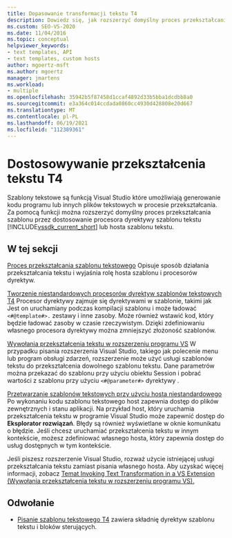 ```yaml
---
title: Dopasowanie transformacji tekstu T4
description: Dowiedz się, jak rozszerzyć domyślny proces przekształcania szablonu przez dostosowanie procesora dyrektywy szablonu tekstu lub hosta szablonu tekstu.
ms.custom: SEO-VS-2020
ms.date: 11/04/2016
ms.topic: conceptual
helpviewer_keywords:
- text templates, API
- text templates, custom hosts
author: mgoertz-msft
ms.author: mgoertz
manager: jmartens
ms.workload:
- multiple
ms.openlocfilehash: 35942b5f87458d1ccaf4892d33b5bba1dcdbb8a0
ms.sourcegitcommit: e3a364c014ccdada0860cc4930d428808e20d667
ms.translationtype: MT
ms.contentlocale: pl-PL
ms.lasthandoff: 06/19/2021
ms.locfileid: "112389361"
---
```

# <a name="customize-t4-text-transformation"></a>Dostosowywanie przekształcenia tekstu T4

Szablony tekstowe są funkcją Visual Studio które umożliwiają generowanie kodu programu lub innych plików tekstowych w procesie przekształcania. Za pomocą funkcji można rozszerzyć domyślny proces przekształcania szablonu przez dostosowanie procesora dyrektywy szablonu tekstu [!INCLUDE[vssdk_current_short](../modeling/includes/vssdk_current_short_md.md)] lub hosta szablonu tekstu.

## <a name="in-this-section"></a>W tej sekcji

 [Proces przekształcania szablonu tekstowego](../modeling/the-text-template-transformation-process.md) Opisuje sposób działania przekształcania tekstu i wyjaśnia rolę hosta szablonu i procesorów dyrektyw.

 [Tworzenie niestandardowych procesorów dyrektyw szablonów tekstowych T4](../modeling/creating-custom-t4-text-template-directive-processors.md) Procesor dyrektywy zajmuje się dyrektywami w szablonie, takimi jak Jest on uruchamiany podczas kompilacji szablonu i może ładować `<#@template#>.` zestawy i inne zasoby. Może również wstawić kod, który będzie ładować zasoby w czasie rzeczywistym. Dzięki zdefiniowaniu własnego procesora dyrektywy można zmniejszyć złożoność szablonów.

 [Wywołania przekształcenia tekstu w rozszerzeniu programu VS](../modeling/invoking-text-transformation-in-a-vs-extension.md) W przypadku pisania rozszerzenia Visual Studio, takiego jak polecenie menu lub program obsługi zdarzeń, rozszerzenie może użyć usługi szablonów tekstu do przekształcenia dowolnego szablonu tekstu. Dane parametrów można przekazać do szablonu przy użyciu obiektu Session i pobrać wartości z szablonu przy użyciu `<#@parameter#>` dyrektywy .

 [Przetwarzanie szablonów tekstowych przy użyciu hosta niestandardowego](../modeling/processing-text-templates-by-using-a-custom-host.md) Po wykonaniu kodu szablonu tekstowego host zapewnia dostęp do plików zewnętrznych i stanu aplikacji. Na przykład host, który uruchamia przekształcenia tekstu w programie Visual Studio może zapewnić dostęp do **Eksplorator rozwiązań**. Błędy są również wyświetlane w oknie komunikatu o błędzie. Jeśli chcesz uruchamiać przekształcenia tekstu w innym kontekście, możesz zdefiniować własnego hosta, który zapewnia dostęp do usług dostępnych w tym kontekście.

 Jeśli piszesz rozszerzenie Visual Studio, rozważ użycie istniejącej usługi przekształcania tekstu zamiast pisania własnego hosta. Aby uzyskać więcej informacji, zobacz [Temat Invoking Text Transformation in a VS Extension (Wywołania przekształcenia tekstu w rozszerzeniu programu VS).](../modeling/invoking-text-transformation-in-a-vs-extension.md)

## <a name="reference"></a>Odwołanie

- [Pisanie szablonu tekstowego T4](../modeling/writing-a-t4-text-template.md) zawiera składnię dyrektyw szablonu tekstu i bloków sterujących.
